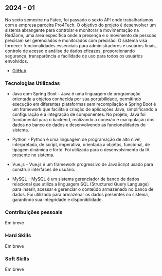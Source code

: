 ## 2024 - 01
No sexto semestre na Fatec, foi passado o sexto API onde trabalharíamos com a empresa parceira Pro4Tech. O objetivo do projeto é desenvolver um sistema abrangente para controlar e monitorar a movimentação na RedZone, uma área específica onde a presença e o movimento de pessoas precisam ser gerenciados e monitorados com precisão. O sistema visa fornecer funcionalidades essenciais para administradores e usuários finais, controle de acesso e análise de dados eficazes, proporcionando segurança, transparência e facilidade de uso para todos os usuários envolvidos.

- [GitHub](https://github.com/Tech-Guardian/Doc_TechGuardian7)

### Tecnologias Utilizadas

- Java com Spring Boot - Java é uma linguagem de programação orientada a objetos conhecida por sua portabilidade, permitindo execução em diferentes plataformas sem recompilação e Spring Boot é um framework que facilita a criação de aplicações Java, simplificando a configuração e a integração de componentes. No projeto, Java foi fundamental para o backend, realizando a conexão e manipulação dos dados no banco de dados e desenvolvendo as funcionalidades do sistema.

- Python - Python é uma linguagem de programação de alto nível, interpretada, de script, imperativa, orientada a objetos, funcional, de tipagem dinâmica e forte. Foi utilizada para o desenvolvimento da IA presente no sistema. 

- Vue.js - Vue.js é um framework progressivo de JavaScript usado para construir interfaces de usuário.

- MySQL - MySQL é um sistema gerenciador de banco de dados relacional que utiliza a linguagem SQL (Structured Query Language) para inserir, acessar e gerenciar o conteúdo armazenado no banco de dados. Foi utilizado para armazenar os dados presentes no sistema, garantindo sua integridade e disponibilidade.

### Contribuições pessoais 

Em breve

### Hard Skills 

Em breve

### Soft Skills 

Em breve
